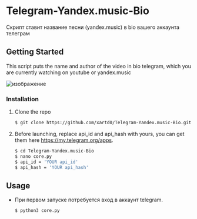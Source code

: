 # Telegram-Yandex.music-Bio
Скрипт ставит название песни (yandex.music) в bio вашего аккаунта телеграм


## Getting Started

This script puts the name and author of the video in bio telegram, which you are currently watching on youtube or yandex.music

![изображение](https://user-images.githubusercontent.com/43171120/180196802-77b66b89-6b94-4a19-b10d-49168906a458.png)


### Installation

1. Clone the repo

   ```bash
   $ git clone https://github.com/xartd0/Telegram-Yandex.music-Bio.git
   ```
2. Before launching, replace api_id and api_hash with yours, you can get them here https://my.telegram.org/apps.

   ```bash
   $ cd Telegram-Yandex.music-Bio
   $ nano core.py
   $ api_id = 'YOUR api_id'
   $ api_hash = 'YOUR api_hash'
   ```

## Usage

* При первом запуске потребуется вход в аккаунт telegram.

   ```bash
   $ python3 core.py
   ```
